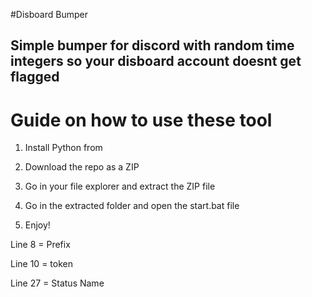 #Disboard Bumper  
 
## Simple bumper for discord with random time integers so your disboard account doesnt get flagged 
 
# Guide on how to use these tool 
  
1. Install Python from  
 
2. Download the repo as a ZIP 
 
3. Go in your file explorer and extract the ZIP file

4. Go in the extracted folder and open the start.bat file

5. Enjoy!  
   
Line 8 = Prefix  
  
Line 10 = token  
  
Line 27 = Status Name    